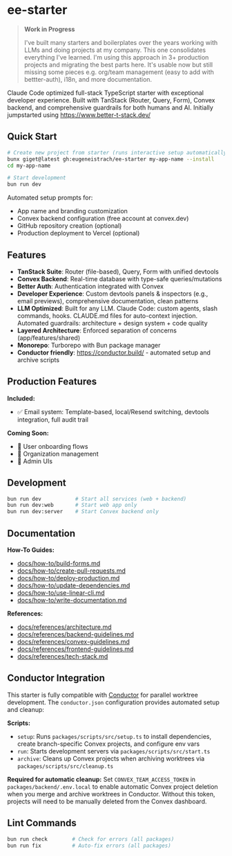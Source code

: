 # ee-starter

> **Work in Progress**
>
> I've built many starters and boilerplates over the years working with LLMs and doing projects at my company. This one consolidates everything I've learned. I'm using this approach in 3+ production projects and migrating the best parts here. It's usable now but still missing some pieces e.g. org/team management (easy to add with bettter-auth), i18n, and more documentation.

Claude Code optimized full-stack TypeScript starter with exceptional developer experience. Built with TanStack (Router, Query, Form), Convex backend, and comprehensive guardrails for both humans and AI. Initially jumpstarted using https://www.better-t-stack.dev/


## Quick Start

```bash
# Create new project from starter (runs interactive setup automatically)
bunx giget@latest gh:eugeneistrach/ee-starter my-app-name --install
cd my-app-name

# Start development
bun run dev
```

Automated setup prompts for:
- App name and branding customization
- Convex backend configuration (free account at convex.dev)
- GitHub repository creation (optional)
- Production deployment to Vercel (optional)

## Features

- **TanStack Suite**: Router (file-based), Query, Form with unified devtools
- **Convex Backend**: Real-time database with type-safe queries/mutations
- **Better Auth**: Authentication integrated with Convex
- **Developer Experience**: Custom devtools panels & inspectors (e.g., email previews), comprehensive documentation, clean patterns
- **LLM Optimized**: Built for any LLM. Claude Code: custom agents, slash commands, hooks. CLAUDE.md files for auto-context injection. Automated guardrails: architecture + design system + code quality
- **Layered Architecture**: Enforced separation of concerns (app/features/shared)
- **Monorepo**: Turborepo with Bun package manager
- **Conductor friendly**: https://conductor.build/ - automated setup and archive scripts

## Production Features

**Included:**
- ✅ Email system: Template-based, local/Resend switching, devtools integration, full audit trail

**Coming Soon:**
- 🚧 User onboarding flows
- 🚧 Organization management
- 🚧 Admin UIs

## Development

```bash
bun run dev           # Start all services (web + backend)
bun run dev:web       # Start web app only
bun run dev:server    # Start Convex backend only
```

## Documentation

<!-- [auto-generated] packages/scripts/src/update-docs.ts -->
**How-To Guides:**
- [docs/how-to/build-forms.md](docs/how-to/build-forms.md)
- [docs/how-to/create-pull-requests.md](docs/how-to/create-pull-requests.md)
- [docs/how-to/deploy-production.md](docs/how-to/deploy-production.md)
- [docs/how-to/update-dependencies.md](docs/how-to/update-dependencies.md)
- [docs/how-to/use-linear-cli.md](docs/how-to/use-linear-cli.md)
- [docs/how-to/write-documentation.md](docs/how-to/write-documentation.md)

**References:**
- [docs/references/architecture.md](docs/references/architecture.md)
- [docs/references/backend-guidelines.md](docs/references/backend-guidelines.md)
- [docs/references/convex-guidelines.md](docs/references/convex-guidelines.md)
- [docs/references/frontend-guidelines.md](docs/references/frontend-guidelines.md)
- [docs/references/tech-stack.md](docs/references/tech-stack.md)
<!-- [/auto-generated] -->

## Conductor Integration

This starter is fully compatible with [Conductor](https://conductor.build/) for parallel worktree development. The `conductor.json` configuration provides automated setup and cleanup:

**Scripts:**
- `setup`: Runs `packages/scripts/src/setup.ts` to install dependencies, create branch-specific Convex projects, and configure env vars
- `run`: Starts development servers via `packages/scripts/src/start.ts`
- `archive`: Cleans up Convex projects when archiving worktrees via `packages/scripts/src/cleanup.ts`

**Required for automatic cleanup:**
Set `CONVEX_TEAM_ACCESS_TOKEN` in `packages/backend/.env.local` to enable automatic Convex project deletion when you merge and archive worktrees in Conductor. Without this token, projects will need to be manually deleted from the Convex dashboard.

## Lint Commands

```bash
bun run check        # Check for errors (all packages)
bun run fix          # Auto-fix errors (all packages)
```
